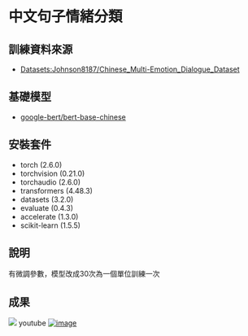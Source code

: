 # 中文句子情緒分類

## 訓練資料來源
- [Datasets:Johnson8187/Chinese_Multi-Emotion_Dialogue_Dataset](https://huggingface.co/datasets/Johnson8187/Chinese_Multi-Emotion_Dialogue_Dataset)

## 基礎模型
- [google-bert/bert-base-chinese](https://huggingface.co/google-bert/bert-base-chinese)

## 安裝套件
- torch (2.6.0)
- torchvision (0.21.0)
- torchaudio (2.6.0)
- transformers (4.48.3)
- datasets (3.2.0)
- evaluate (0.4.3)
- accelerate (1.3.0)
- scikit-learn (1.5.5)


## 說明
有微調參數，模型改成30次為一個單位訓練一次

## 成果
![](執行過程的擷圖或說明圖片)
youtube  [![image](https://github.com/user-attachments/assets/d1f7d321-003a-4146-a86d-c9c3173c1cce)](https://youtu.be/b0VQH7-pZ_4)
